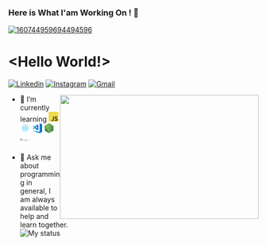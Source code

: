 ### Here is What I'am Working On !  👋
<!--<h3 align="center">
![image](https://user-images.githubusercontent.com/6764957/87082196-3418a980-c25d-11ea-9987-0d9787d54100.png)
</h3> -->

[![160744959694494596](https://user-images.githubusercontent.com/6764957/101521273-94ed0f00-39c0-11eb-9721-1fb49097a171.png)](https://github.com/sw-yx?tab=repositories)


# <Hello World!>

[![Linkedin](https://img.shields.io/badge/-LinkedIn-blue?style=flat&logo=Linkedin&logoColor=white)](https://www.linkedin.com/in/nourchamakh/)
[![Instagram](https://img.shields.io/badge/-Instagram-c13584?style=flat&labelColor=c13584&logo=instagram&logoColor=white)](https://www.instagram.com/nour__chamakh/?hl=fr)
[![Gmail](https://img.shields.io/badge/-Gmail-c14438?style=flat&logo=Gmail&logoColor=white)](mailto:nour.chamakh@etudiant-fst.utm.tn
)



<img align= "right" height= "250" width="400" src= "https://cdn.dribbble.com/users/600557/screenshots/3625204/untitled-1.gif"/>


- 🌱 I’m currently learning <img height="20" src="https://raw.githubusercontent.com/github/explore/80688e429a7d4ef2fca1e82350fe8e3517d3494d/topics/javascript/javascript.png"></code>
<code><img height="20" src="https://raw.githubusercontent.com/github/explore/80688e429a7d4ef2fca1e82350fe8e3517d3494d/topics/react/react.png"></code>
<code><img height="20" src="https://raw.githubusercontent.com/github/explore/80688e429a7d4ef2fca1e82350fe8e3517d3494d/topics/visual-studio-code/visual-studio-code.png"></code>
<code><img height="20" src="https://raw.githubusercontent.com/github/explore/80688e429a7d4ef2fca1e82350fe8e3517d3494d/topics/nodejs/nodejs.png"></code>
<code><img height="20" src="https://raw.githubusercontent.com/github/explore/80688e429a7d4ef2fca1e82350fe8e3517d3494d/topics/mongodb/mongodb.png"></code>

- 💬 Ask me about programming in general, I am always <br> available to help and learn together.
<img title="My status" align="left" heigth="320" width="420" src="https://github-readme-stats.vercel.app/api?username=louayyahyaoui&hide=issues&count_private=true&icon_color=871486&title_color=000000&bg_color=ffffff&show_icons=true)"
/>



